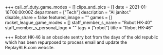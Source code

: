 +++
call_of_duty_game_modes = []
clips_and_pics = []
date = 2021-01-16T06:00:00Z
department = ["Tech"]
description = "AI janitor."
disable_share = false
featured_image = ""
games = []
rocket_league_game_modes = []
staff_member_s_name = "Robot HK-40"
staff_member_s_personal_logo = ""
tags = ["robot"]
title = "Robot HK-46"

+++
Robot HK-46 is an obsolete sentry bot from the days of the old republic which has been repurposed to process email and update the ReplayRLB.com website.